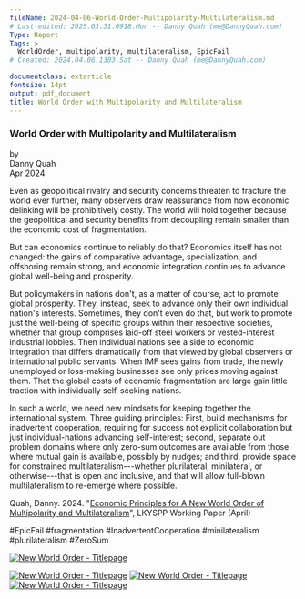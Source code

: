 ```yaml
---
fileName: 2024-04-06-World-Order-Multipolarity-Multilateralism.md
# Last-edited: 2025.03.31.0918.Mon -- Danny Quah (me@DannyQuah.com)
Type: Report
Tags: >
  WorldOrder, multipolarity, multilateralism, EpicFail
# Created: 2024.04.06.1303.Sat -- Danny Quah (me@DannyQuah.com)

documentclass: extarticle
fontsize: 14pt
output: pdf_document
title: World Order with Multipolarity and Multilateralism  
---
```

### World Order with Multipolarity and Multilateralism  

by  
Danny Quah  
Apr 2024  

Even as geopolitical rivalry and security concerns threaten to fracture the world ever further, many observers draw reassurance from how economic delinking will be prohibitively costly.  The world will hold together because the geopolitical and security benefits from decoupling remain smaller than the economic cost of fragmentation.  

But can economics continue to reliably do that?  Economics itself has not changed:  the gains of comparative advantage, specialization, and offshoring remain strong, and economic integration continues to advance global well-being and prosperity.  

But policymakers in nations don't, as a matter of course, act to promote global prosperity.  They, instead, seek to advance only their own individual nation's interests.  Sometimes, they don't even do that, but work to promote just the well-being of specific groups within their respective societies, whether that group comprises laid-off steel workers or vested-interest industrial lobbies.  Then individual nations see a side to economic integration that differs dramatically from that viewed by global observers or international public servants.  When IMF sees gains from trade, the newly unemployed or loss-making businesses see only prices moving against them.  That the global costs of economic fragmentation are large gain little traction with individually self-seeking nations.  

In such a world, we need new mindsets for keeping together the international system.  Three guiding principles:  First, build mechanisms for inadvertent cooperation, requiring for success not explicit collaboration but just individual-nations advancing self-interest; second, separate out problem domains where only zero-sum outcomes are available from those where mutual gain is available, possibly by nudges; and third, provide space for constrained multilateralism---whether plurilateral, minilateral, or otherwise---that is open and inclusive, and that will allow full-blown multilateralism to re-emerge where possible.  

Quah, Danny.  2024.  "[Economic Principles for A New World Order of Multipolarity and Multilateralism](https://dannyquah.github.io/In-progress.html#multipolarity-multilateralism)", LKYSPP Working Paper (April) 

#EpicFail #fragmentation #InadvertentCooperation #minilateralism #plurilateralism #ZeroSum

[<img src="https://DannyQuah.github.io/Storage/2024.03-Danny.Quah-New-World-Order-Multipolarity-Multilateralism-titlepage.png" alt = "New World Order - Titlepage"/>](https://dannyquah.github.io/Storage/2024.03-Danny.Quah-New-World-Order-Multipolarity-Multilateralism.pdf)

[<img src="https://DannyQuah.github.io/Storage/2024.03-Danny.Quah-New-World-Order-Multipolarity-Multilateralism-T1-Inadvertent-cooperation.png" alt = "New World Order - Titlepage"/>](https://dannyquah.github.io/Storage/2024.03-Danny.Quah-New-World-Order-Multipolarity-Multilateralism.pdf)
[<img src="https://DannyQuah.github.io/Storage/2024.03-Danny.Quah-New-World-Order-Multipolarity-Multilateralism-T2-Zero-sum.png" alt = "New World Order - Titlepage"/>](https://dannyquah.github.io/Storage/2024.03-Danny.Quah-New-World-Order-Multipolarity-Multilateralism.pdf)
[<img src="https://DannyQuah.github.io/Storage/2024.03-Danny.Quah-New-World-Order-Multipolarity-Multilateralism-T3-Epic-Fail.png" alt = "New World Order - Titlepage"/>](https://dannyquah.github.io/Storage/2024.03-Danny.Quah-New-World-Order-Multipolarity-Multilateralism.pdf)



<!---
   Invisible section // 2024-04-06-World-Order-Multipolarity-Multilateralism.md
-->
